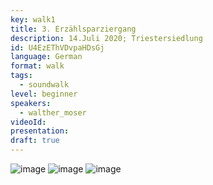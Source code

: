 ```yaml
---
key: walk1
title: 3. Erzählsparziergang
description: 14.Juli 2020; Triestersiedlung
id: U4EzEThVDvpaHDsGj
language: German
format: walk
tags:
  - soundwalk
level: beginner
speakers:
  - walther_moser
videoId: 
presentation: 
draft: true
---
```



![image](/images/sessions/3erzaehlsparziergang1.jpg)
![image](/images/sessions/3erzaehlsparziergang2.jpg)
![image](/images/sessions/3erzaehlsparziergang3.jpg)
